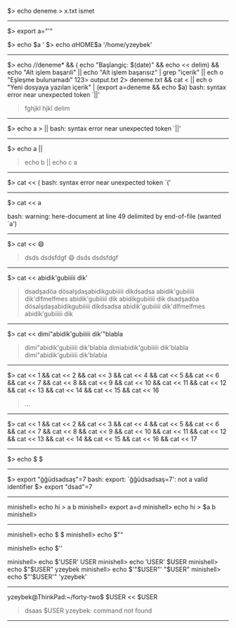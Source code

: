 
$> echo deneme > x.txt ismet

--------------------

$> export a="'"

$> echo $a
'
$> echo $a$HOME$a
'/home/yzeybek'

--------------------

$> echo */*/deneme* && ( echo "Başlangiç: $(date)" && echo << delim) && echo "Alt
işlem başarıli" || echo "Alt işlem başarısız" | grep "içerik" || ech
o "Eşleşme bulunamadı" 123> output.txt 2> deneme.txt && cat < || ech
o "Yeni dosyaya yazılan içerik" | (export a=deneme && echo $a)
bash: syntax error near unexpected token `||'
> fghjkl
> hjkl
> delim

-------------------

$> echo a > ||
bash: syntax error near unexpected token `||'

--------------------

$> echo a ||
> echo b ||
> echo c
a

---------------------

$> cat << (
bash: syntax error near unexpected token `('

---------------------

$> cat << a
>
bash: warning: here-document at line 49 delimited by end-of-file (wanted `a')

---------------------

$> cat << 😄
> dsds
> dsdsfdgf
> 😄
dsds
dsdsfdgf

---------------------

$> cat << abidik'gubiiiii      dik'
> dsadşadöa
> dösalşdaşabidikgubiiiii      dikdsadsa
> abidik'gubiiiii      dik'dlfmelfmes
> abidik'gubiiiii      dik
> abidikgubiiiii      dik
dsadşadöa
dösalşdaşabidikgubiiiii      dikdsadsa
abidik'gubiiiii      dik'dlfmelfmes
abidik'gubiiiii      dik

----------------------

$> cat << dimi"abidik'gubiiiii      dik'"blabla
> dimi"abidik'gubiiiii      dik'blabla
> dimiabidik'gubiiiii      dik'blabla
dimi"abidik'gubiiiii      dik'blabla

-----------------------

$> cat << 1 && cat << 2 && cat << 3 && cat << 4 && cat << 5 && cat << 6 && cat << 7 && cat << 8 && cat << 9 && cat << 10 && cat << 11 && cat << 12 && cat << 13 && cat << 14 && cat << 15 && cat << 16
>...

-----------------------

$> cat << 1 && cat << 2 && cat << 3 && cat << 4 && cat << 5 && cat << 6 && cat << 7 && cat << 8 && cat << 9 && cat << 10 && cat << 11 && cat << 12 && cat << 13 && cat << 14 && cat << 15 && cat << 16 && cat << 17

------------------------

$> echo $
$

------------------------

$> export "ğğüdsadsaş"=7
bash: export: `ğğüdsadsaş=7': not a valid identifier
$> export "dsad"=7

------------------------

minishell> echo hi > a b
minishell> export a=d
minishell> echo hi > $a b
minishell>

------------------------

minishell> echo $
$
minishell> echo $""

minishell> echo $''

minishell> echo $'USER'
USER
minishell> echo $'$USER'
$USER
minishell> echo $"$USER"
yzeybek
minishell> echo $'"$USER"'
"$USER"
minishell> echo $"'$USER'"
'yzeybek'

-------------------------

yzeybek@ThinkPad:~/forty-two$ $USER << $USER
> dsaas
> $USER
yzeybek: command not found

-------------------------
